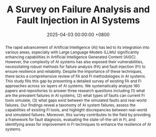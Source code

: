 ---
title:          "A Survey on Failure Analysis and Fault Injection in AI Systems"
date:           2025-04-03 00:00:00 +0800
selected:       true
pub:            >-
                In ACM Transactions on Software Engineering and Methodology
pub_pre:        >-
                <span class="badge badge-pill badge-custom badge-info">TOSEM (CCF A)</span>
# pub:            >-
#                 In 32nd ACM International Conference on the Foundations of Software Engineering.
# pub_pre:        >-
#                 <span class="badge badge-pill badge-custom badge-info">CSUR</span>
# <span class="badge badge-pill badge-custom badge-info">FSE'24</span>
# pub_post:       'Under review.'
# pub_last:       '🏆 <span style="color:red"><b>Best Paper Award</b></span>'
abstract: >-
    The rapid advancement of Artificial Intelligence (AI) has led to its integration into various areas, especially with Large Language Models (LLMs) significantly enhancing capabilities in Artificial Intelligence Generated Content (AIGC). However, the complexity of AI systems has also exposed their vulnerabilities, necessitating robust methods for failure analysis (FA) and fault injection (FI) to ensure resilience and reliability. Despite the importance of these techniques, there lacks a comprehensive review of FA and FI methodologies in AI systems. This study fills this gap by presenting a detailed survey of existing FA and FI approaches across six layers of AI systems. We systematically analyze 160 papers and repositories to answer three research questions including (1) what are the prevalent failures in AI systems, (2) what types of faults can current FI tools simulate, (3) what gaps exist between the simulated faults and real-world failures. Our findings reveal a taxonomy of AI system failures, assess the capabilities of existing FI tools, and highlight discrepancies between real-world and simulated failures. Moreover, this survey contributes to the field by providing a framework for fault diagnosis, evaluating the state-of-the-art in FI, and identifying areas for improvement in FI techniques to enhance the resilience of AI systems.
# cover:          assets/images/covers/Prism-cover.png
authors:
  - Guangba Yu
  - Gou Tan
  - Haojia Huang
  - Zhenyu Zhang
  - Pengfei Chen
  - Roberto Natella
  - Zibin Zheng
  - Michael R. Lyu


links:
  Paper: https://yuxiaoba.github.io/files/survey/chaosai.pdf
  Arxiv: https://arxiv.org/pdf/2407.00125
  Project: https://github.com/IntelligentDDS/awesome-papers/tree/main/Fault_tolerance#ai-system
  BibTex: https://yuxiaoba.github.io/files/survey/chaosai-bibtex.txt
  # Slides: 
  # DOI: 
  # 
---